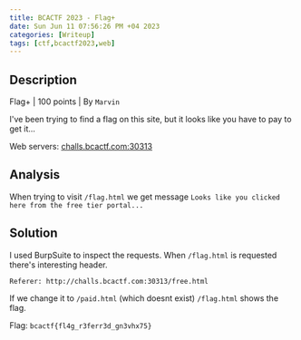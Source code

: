 ```yaml
---
title: BCACTF 2023 - Flag+
date: Sun Jun 11 07:56:26 PM +04 2023
categories: [Writeup]
tags: [ctf,bcactf2023,web]
---
```


## Description

Flag+ | 100  points | By  `Marvin`

I've been trying to find a flag on this site, but it looks like you have to pay to get it...

Web servers: [challs.bcactf.com:30313](http://challs.bcactf.com:30313/) 

## Analysis

When trying to visit `/flag.html` we get message `Looks like you clicked here from the free tier portal...`

## Solution

I used BurpSuite to inspect the requests. When `/flag.html` is requested there's interesting header.
```
Referer: http://challs.bcactf.com:30313/free.html
```
If we change it to `/paid.html` (which doesnt exist) `/flag.html` shows the flag.

Flag: `bcactf{fl4g_r3ferr3d_gn3vhx75}`